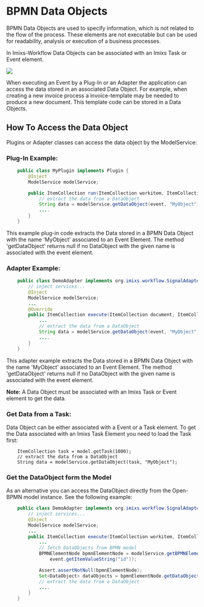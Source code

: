 # BPMN Data Objects

BPMN Data Objects are used to specify information, which is not related to the flow of the process. These elements are not executable but can be used for readability, analysis or execution of a business processes.

In Imixs-Workflow Data Objects can be associated with an Imixs Task or Event element. 

<img src="../images/modelling/bpmn_screen_34.png" />

When executing an Event by a Plug-In or an Adapter the application can access the data stored in an associated Data Object.
For example, when creating a new invoice process a invoice-template may be needed to produce a new document. This template code can be stored in a Data Objects.

## How To Access the Data Object

Plugins or Adapter classes can access the data object by the ModelService: 

### Plug-In Example:

```java
	public class MyPlugin implements Plugin {
	   	@Inject
	    ModelService modelService;

		public ItemCollection run(ItemCollection workitem, ItemCollection event) throws Exception {
			// extract the data from a DataObject
			String data = modelService.getDataObject(event, "MyObject");
			....
		}
	}
```

This example plug-in code extracts the Data stored in a BPMN Data Object with the name 'MyObject' associated to an Event Element. The method 'getDataObject' returns null if no DataObject with the given name is associated with the event element.


### Adapter Example:

```java
	public class DemoAdapter implements org.imixs.workflow.SignalAdapter {
	    // inject services...
	    @Inject
	    ModelService modelService;
	    ...
	    @Override
		public ItemCollection execute(ItemCollection document, ItemCollection event) throws AdapterException {
			...
			// extract the data from a DataObject
			String data = modelService.getDataObject(event, "MyObject");
			....
		}
	}
```	

This adapter example extracts the Data stored in a BPMN Data Object with the name 'MyObject' associated to an Event Element. The method 'getDataObject' returns null if no DataObject with the given name is associated with the event element.

**Note:** A Data Object must be associated with an Imixs Task or Event element to get the data. 


### Get Data from a Task:

Data Object can be either associated with a Event or a Task element. To get the Data associated with an Imixs Task Element you need to load the Task first:

		ItemCollection task = model.getTask(1000);
		// extract the data from a DataObject
		String data = modelService.getDataObject(task, "MyObject");

### Get the DataObject form the Model

As an alternative you can access the DataObject directly from the Open-BPMN model instance. See the following example:

```java
	public class DemoAdapter implements org.imixs.workflow.SignalAdapter {
	    // inject services...
	    @Inject
	    ModelService modelService;
	    ...
		public ItemCollection execute(ItemCollection workitem, ItemCollection event) throws AdapterException {
			...
			// fetch DataObjects from BPMN model
			BPMNElementNode bpmnElementNode = modelService.getBPMNElementNode(workitem.getModelVersion(),
				event.getItemValueString("id"));

			Assert.assertNotNull(bpmnElementNode);
			Set<DataObject> dataObjects = bpmnElementNode.getDataObjects();
			// extract the data from a DataObject
			....
		}
	}
```
 